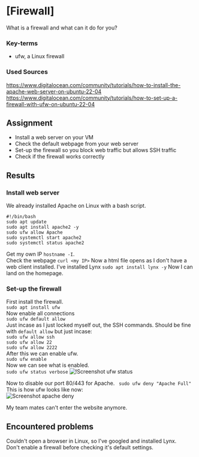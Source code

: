 # [Firewall]
What is a firewall and what can it do for you?

### Key-terms
- ufw, a Linux firewall

### Used Sources
https://www.digitalocean.com/community/tutorials/how-to-install-the-apache-web-server-on-ubuntu-22-04  
https://www.digitalocean.com/community/tutorials/how-to-set-up-a-firewall-with-ufw-on-ubuntu-22-04  



## Assignment
- Install a web server on your VM
- Check the default webpage from your web server
- Set-up the firewall so you block web traffic but allows SSH traffic
- Check if the firewall works correctly

## Results
### Install web server
We already installed Apache on Linux with a bash script. 
```
#!/bin/bash
sudo apt update
sudo apt install apache2 -y
sudo ufw allow Apache
sudo systemctl start apache2
sudo systemctl status apache2
```

Get my own IP ```hostname -I```.  
Check the webpage ```curl <my IP>```
Now a html file opens as I don't have a web client installed.
I've installed Lynx ```sudo apt install lynx -y```
Now I can land on the homepage. 

### Set-up the firewall
First install the firewall.  
```sudo apt install ufw```   
Now enable all connections  
```sudo ufw default allow```  
Just incase as I just locked myself out, the SSH commands. Should be fine with ``default allow`` but just incase:  
```sudo ufw allow ssh```  
```sudo ufw allow 22```  
```sudo ufw allow 2222```  
After this we can enable ufw.  
```sudo ufw enable```  
Now we can see what is enabled.  
```sudo ufw status verbose```
![!Screenshot ufw status](../00_includes/SEC-01/ufw_enabled_status.jpg)

Now to disable our port 80/443 for Apache.
``` sudo ufw deny "Apache Full"```
This is how ufw looks like now:  
![Screenshot apache deny](../00_includes/SEC-01/ufw_apache_deny.jpg)

My team mates can't enter the website anymore.

## Encountered problems
Couldn't open a browser in Linux, so I've googled and installed Lynx.   
Don't enable a firewall before checking it's default settings. 
